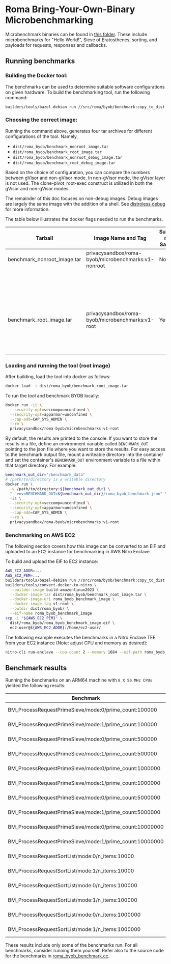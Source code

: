 # Roma Bring-Your-Own-Binary Microbenchmarking

Microbenchmark binaries can be found in [this folder](/src/roma/byob/sample_udf/). These include
microbenchmarks for "Hello World!", Sieve of Eratosthenes, sorting, and payloads for requests,
responses and callbacks.

## Running benchmarks

### Building the Docker tool:

The benchmarks can be used to determine suitable software configurations on given hardware. To build
the benchmarking tool, run the following command:

```sh
builders/tools/bazel-debian run //src/roma/byob/benchmark:copy_to_dist
```

### Choosing the correct image:

Running the command above, generates four tar archives for different configurations of the tool.
Namely,

-   `dist/roma_byob/benchmark_nonroot_image.tar`
-   `dist/roma_byob/benchmark_root_image.tar`
-   `dist/roma_byob/benchmark_nonroot_debug_image.tar`
-   `dist/roma_byob/benchmark_root_debug_image.tar`

Based on the choice of configuration, you can compare the numbers between gVisor and non-gVisor
mode. In non-gVisor mode, the gVisor layer is not used. The clone-pivot_root-exec construct is
utilized in both the gVisor and non-gVisor modes.

The remainder of this doc focuses on non-debug images. Debug images are largely the same image with
the addition of a shell. See
[distroless debug](https://github.com/GoogleContainerTools/distroless?tab=readme-ov-file#debug-images)
for more information.

The table below illustrates the docker flags needed to run the benchmarks.

<!-- prettier-ignore-start -->
<!-- markdownlint-disable line-length -->
| Tarball                     | Image Name and Tag                   | Supports non-Sandbox | `docker run` flags                                                     |
| --------------------------- | ------------------------------------ | -------------------- | ---------------------------------------------------------------------- |
| benchmark_nonroot_image.tar | privacysandbox/roma-byob/microbenchmarks:v1-nonroot  | No                   | `--security-opt=seccomp=unconfined`                                    |
|                             |                                      |                      | `--security-opt=apparmor=unconfined`                                   |
|                             |                                      |                      | (optional)`--cap-add=CAP_SYS_ADMIN` only required for non-sandbox mode |
| benchmark_root_image.tar    | privacysandbox/roma-byob/microbenchmarks:v1-root     | Yes                  | Generally                                                              |
|                             |                                      |                      | `--security-opt=seccomp=unconfined`                                    |
|                             |                                      |                      | `--security-opt=apparmor=unconfined`                                   |
<!-- markdownlint-enable line-length -->
<!-- prettier-ignore-end -->

### Loading and running the tool (root image)

After building, load the tool into docker as follows:

```sh
docker load -i dist/roma_byob/benchmark_root_image.tar
```

To run the tool and benchmark BYOB locally:

```sh
docker run -it \
  --security-opt=seccomp=unconfined \
  --security-opt=apparmor=unconfined \
  --cap-add=CAP_SYS_ADMIN \
  --rm \
  privacysandbox/roma-byob/microbenchmarks:v1-root
```

By default, the results are printed to the console. If you want to store the results in a file,
define an environment variable called `BENCHMARK_OUT` pointing to the json file where you want to
store the results. For easy access to the benchmark output file, mount a writeable directory into
the container and set the container's `BENCHMARK_OUT` environment variable to a file within that
target directory. For example:

```sh
benchmark_out_dir="/benchmark_data"
# /path/to/directory is a writable directory
docker run \
  -v /path/to/directory:${benchmark_out_dir} \
  "--env=BENCHMARK_OUT=${benchmark_out_dir}/roma_byob_benchmark.json" \
  -it \
  --security-opt=seccomp=unconfined \
  --security-opt=apparmor=unconfined \
  --cap-add=CAP_SYS_ADMIN \
  --rm \
  privacysandbox/roma-byob/microbenchmarks:v1-root
```

### Benchmarking on AWS EC2

The following section covers how this image can be converted to an EIF and uploaded to an EC2
instance for benchmarking in AWS Nitro Enclave.

To build and upload the EIF to EC2 instance:

```sh
AWS_EC2_ADDR=...
AWS_EC2_PEM=...
builders/tools/bazel-debian run //src/roma/byob/benchmark:copy_to_dist
builders/tools/convert-docker-to-nitro \
  --builder-image build-amazonlinux2023 \
  --docker-image-tar dist/roma_byob/benchmark_root_image.tar \
  --docker-image-uri roma_byob_benchmark_image \
  --docker-image-tag v1-root \
  --outdir dist/roma_byob/ \
  --eif-name roma_byob_benchmark_image
scp -i "${AWS_EC2_PEM}" \
  dist/roma_byob/roma_byob_benchmark_image.eif \
  ec2-user@${AWS_EC2_ADDR}:/home/ec2-user/
```

The following example executes the benchmarks in a Nitro Enclave TEE from your EC2 instance (Note:
adjust CPU and memory as desired):

```sh
nitro-cli run-enclave --cpu-count 2 --memory 1684 --eif-path roma_byob_benchmark_image.eif --enclave-cid 10 --attach-console
```

## Benchmark results

Running the benchmarks on an ARM64 machine with `8 X 50 MHz CPUs` yielded the following results:

| Benchmark                                               | Time    | CPU      | Iterations | Details         |
| ------------------------------------------------------- | ------- | -------- | ---------- | --------------- |
| BM_ProcessRequestPrimeSieve/mode:0/prime_count:100000   | 4.37 ms | 0.067 ms | 1000       | mode:gVisor     |
| BM_ProcessRequestPrimeSieve/mode:1/prime_count:100000   | 15.7 ms | 0.071 ms | 1000       | mode:Non-gVisor |
| BM_ProcessRequestPrimeSieve/mode:0/prime_count:500000   | 5.20 ms | 0.071 ms | 1000       | mode:gVisor     |
| BM_ProcessRequestPrimeSieve/mode:1/prime_count:500000   | 15.6 ms | 0.078 ms | 1000       | mode:Non-gVisor |
| BM_ProcessRequestPrimeSieve/mode:0/prime_count:1000000  | 5.69 ms | 0.071 ms | 1000       | mode:gVisor     |
| BM_ProcessRequestPrimeSieve/mode:1/prime_count:1000000  | 15.7 ms | 0.084 ms | 1000       | mode:Non-gVisor |
| BM_ProcessRequestPrimeSieve/mode:0/prime_count:5000000  | 18.3 ms | 0.085 ms | 1000       | mode:gVisor     |
| BM_ProcessRequestPrimeSieve/mode:1/prime_count:5000000  | 17.7 ms | 0.073 ms | 1000       | mode:Non-gVisor |
| BM_ProcessRequestPrimeSieve/mode:0/prime_count:10000000 | 37.4 ms | 0.094 ms | 100        | mode:gVisor     |
| BM_ProcessRequestPrimeSieve/mode:1/prime_count:10000000 | 36.7 ms | 0.091 ms | 100        | mode:Non-gVisor |
| BM_ProcessRequestSortList/mode:0/n_items:10000          | 4.60 ms | 0.065 ms | 1000       | mode:gVisor     |
| BM_ProcessRequestSortList/mode:1/n_items:10000          | 15.6 ms | 0.072 ms | 1000       | mode:Non-gVisor |
| BM_ProcessRequestSortList/mode:0/n_items:100000         | 7.05 ms | 0.071 ms | 1000       | mode:gVisor     |
| BM_ProcessRequestSortList/mode:1/n_items:100000         | 15.7 ms | 0.073 ms | 1000       | mode:Non-gVisor |
| BM_ProcessRequestSortList/mode:0/n_items:1000000        | 64.6 ms | 0.094 ms | 100        | mode:gVisor     |
| BM_ProcessRequestSortList/mode:1/n_items:1000000        | 64.9 ms | 0.096 ms | 100        | mode:Non-gVisor |

These results include only some of the benchmarks run. For all benchmarks, consider running them
yourself. Refer also to the source code for the benchmarks in
[roma_byob_benchmark.cc](/src/roma/byob/benchmark/roma_byob_benchmark.cc).
